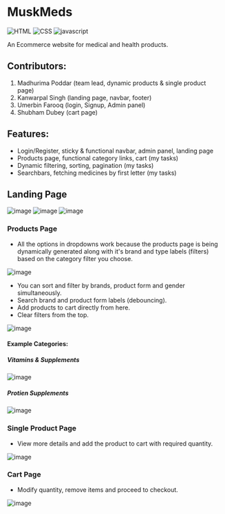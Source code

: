 # MuskMeds
![HTML](https://img.shields.io/badge/HTML5-E34F26?style=for-the-badge&logo=html5&logoColor=white)
![CSS](https://img.shields.io/badge/CSS3-1572B6?style=for-the-badge&logo=css3&logoColor=white)
![javascript](https://img.shields.io/badge/JavaScript-323330?style=for-the-badge&logo=javascript&logoColor=F7DF1E)

An Ecommerce website for medical and health products.

## Contributors:
1) Madhurima Poddar (team lead, dynamic products & single product page)
2) Kanwarpal Singh (landing page, navbar, footer)
3) Umerbin Farooq (login, Signup, Admin panel)
4) Shubham Dubey (cart page)

## Features:
- Login/Register, sticky & functional navbar, admin panel, landing page
- Products page, functional category links, cart (my tasks)
- Dynamic filtering, sorting, pagination (my tasks)
- Searchbars, fetching medicines by first letter (my tasks)

## Landing Page
![image](https://user-images.githubusercontent.com/112859531/222207347-892b0063-c0b9-4b9d-9cde-af2bc79831ca.png)
![image](https://user-images.githubusercontent.com/112859531/222207438-5e6e400f-c7fb-4896-af5c-e0e0535ce9f4.png)
![image](https://user-images.githubusercontent.com/112859531/222207955-55a796ce-ef14-4f30-9c12-bd7a60459f8e.png)

### Products Page
- All the options in dropdowns work because the products page is being dynamically generated along with it's brand and type labels (filters) based on the category filter you choose.

![image](https://user-images.githubusercontent.com/112859531/235893240-a0c186d9-7053-4bb0-8a37-74902819d987.png)

- You can sort and filter by brands, product form and gender simultaneously.
- Search brand and product form labels (debouncing).
- Add products to cart directly from here.
- Clear filters from the top.

![image](https://user-images.githubusercontent.com/112859531/235896753-d42b0b84-c433-476d-af3f-132479472990.png)

#### Example Categories:

##### Vitamins & Supplements

![image](https://user-images.githubusercontent.com/112859531/235893883-6501e841-2150-47e5-8b50-97d8db1356dc.png)

##### Protien Supplements

![image](https://user-images.githubusercontent.com/112859531/235893975-2a1a1a9e-274e-4b37-9de5-f91e3d4e20d8.png)

### Single Product Page

- View more details and add the product to cart with required quantity.

![image](https://user-images.githubusercontent.com/112859531/235897151-987e26f4-b338-456a-9008-df5c98cbb949.png)

### Cart Page

- Modify quantity, remove items and proceed to checkout.

![image](https://user-images.githubusercontent.com/112859531/235897611-e47ca063-e509-4a46-860a-12e6934d14ce.png)






